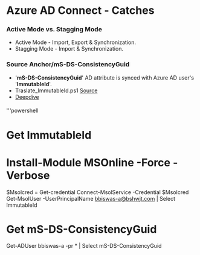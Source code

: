 # Azure AD Connect - Catches

### Active Mode vs. Stagging Mode
- Active Mode - Import, Export & Synchronization.
- Stagging Mode - Import & Synchronization.

### Source Anchor/mS-DS-ConsistencyGuid
- '**mS-DS-ConsistencyGuid**' AD attribute is synced with Azure AD user's '**ImmutableId**'.
- Traslate_ImmutableId.ps1 [Source](https://blog.jumlin.com/2018/09/powershell-script-convert-immutableid/)
- [Deepdive](https://www.youtube.com/watch?v=e9f0VXNqCuY)

####
'''powershell
# Get ImmutableId
# Install-Module MSOnline -Force -Verbose 
$Msolcred = Get-credential
Connect-MsolService -Credential $Msolcred
Get-MsolUser -UserPrincipalName bbiswas-a@bshwjt.com | Select ImmutableId

# Get mS-DS-ConsistencyGuid
Get-ADUser bbiswas-a -pr * | Select mS-DS-ConsistencyGuid
```
